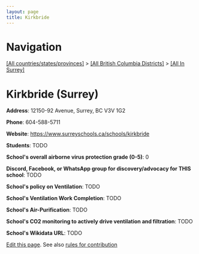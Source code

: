 ```yaml
---
layout: page
title: Kirkbride
---
```

# Navigation

[[All countries/states/provinces]](../../..) > [[All British Columbia Districts]](../..) > [[All In Surrey]](..)

# Kirkbride (Surrey)

**Address**: 12150-92 Avenue, Surrey, BC V3V 1G2

**Phone**: 604-588-5711

**Website**: <https://www.surreyschools.ca/schools/kirkbride>

**Students**: TODO

**School's overall airborne virus protection grade (0-5)**: 0

**Discord, Facebook, or WhatsApp group for discovery/advocacy for THIS school**: TODO

**School's policy on Ventilation**: TODO

**School's Ventilation Work Completion**: TODO

**School's Air-Purification**: TODO

**School's CO2 monitoring to actively drive ventilation and filtration**: TODO

**School's Wikidata URL**: TODO


[Edit this page](https://github.com/ventilate-schools/BC/edit/main/./Surrey/Kirkbride.md). See also [rules for contribution](../../../contribution-rules/)